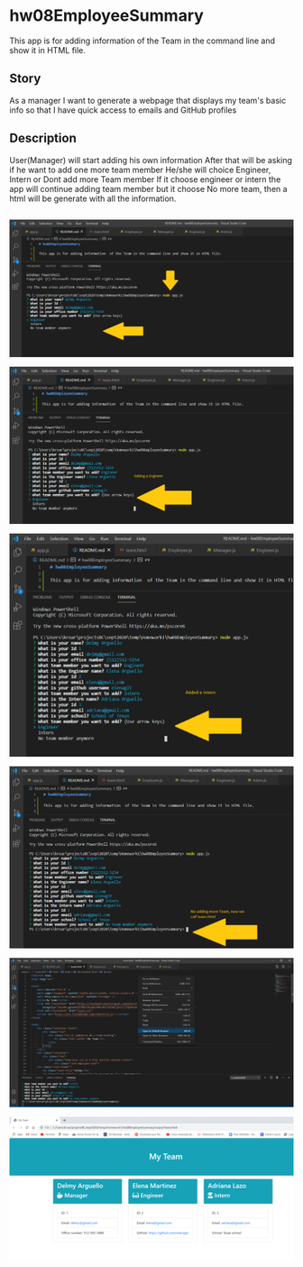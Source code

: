# hw08EmployeeSummary

This app is for adding information  of the Team in the command line and show it in HTML file.

## Story
As a manager
I want to generate a webpage that displays my team's basic info
so that I have quick access to emails and GitHub profiles

## Description

User(Manager) will start adding his own information
After that will be asking if he want to add one more team member
He/she will choice Engineer, Intern or Dont add more Team member
If it choose engineer or intern the app will continue adding team member
but it choose No more team, then a html will be generate with all the information.

##


![Alt text](templates/pic1.png?raw=true)     

![Alt text](templates/pic2.png?raw=true)

![Alt text](templates/pic3.png?raw=true)     

![Alt text](templates/pic4.png?raw=true)     

![Alt text](templates/pic5.png?raw=true)     

![Alt text](templates/pic6.png?raw=true)  